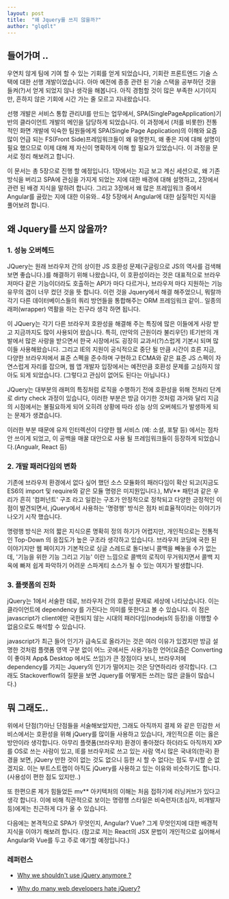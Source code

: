 ```yaml
---
layout: post
title:  "왜 Jquery를 쓰지 않을까?"
author: "glqdlt"
---
```


## 들어가며 ..

우연치 않게 팀에 기여 할 수 있는 기회를 얻게 되었습니다, 기회란 프론트엔드 기술 스택에 대한 선행 개발이었습니다. 아마 예전에 종종 관련 된 기술 스택을 공부하던 것을 들켜(?)서 얻게 되었지 않나 생각을 해봅니다. 아직 경험할 것이 많은 부족한 시기이지만, 흔하지 않은 기회에 시간 가는 줄 모르고 지내왔습니다. 

선행 개발은 서비스 통합 관리UI를 만드는 업무에서, SPA(SinglePageApplication)기반의 클라이언트 개발의 메인을 담당하게 되었습니다. 이 과정에서 (저를 비롯한) 전통적인 화면 개발에 익숙한 팀원들에게 SPA(Single Page Application)의 이해와 요즘 많이 언급 되는 FS(Front Side)프레임워크들이 왜 유명한지, 왜 좋은 지에 대해 설명이 필요 했으므로 이제 대해 제 자신이 명확하게 이해 할 필요가 있었습니다. 이 과정을 문서로 정리 해보려고 합니다. 

이 문서는 총 5장으로 진행 할 예정입니다.
1장에서는 지금 보고 계신 세션으로, 왜 기존 방식을 버리고 SPA에 관심을 가지게 되었는 지에 대한 배경에 대해 설명하고, 2장에서 관련 된 배경 지식을 말하려 합니다. 그리고 3장에서 왜 많은 프레임워크 중에서 Angular를 골랐는 지에 대한 이유와.. 4장 5장에서 Angular에 대한 실질적인 지식을 풀어보려 합니다.

## 왜 Jquery를 쓰지 않을까?


### 1. 성능 오버헤드
 JQuery는 원래 브라우저 간의 상이한 JS 호환성 문제(구글링으로 JS의 역사를 검색해보면 좋습니다.)를 해결하기 위해 나왔습니다, 이 호환성이라는 것은 대표적으로 브라우저마다 같은 기능이더라도 호출하는 API가 마다 다르거나, 브라우저 마다 지원하는 기능 유무의 갭이 너무 컸던 것을 뜻 합니다. 이런 것을 Jquery에서 해결 해주었으니, 뭐랄까 각기 다른 데이터베이스들의 쿼리 방언들을 통합해주는 ORM 프레임워크 같이.. 일종의 래퍼(wrapper) 역활을 하는 친구라 생각 하면 됩니다.

이 JQuery는 각기 다른 브라우저 호완성을 해결해 주는 특징에 많은 이들에게 사랑 받고 지금까지도 많이 사용되어 왔습니다. 
특히, (만악의 근원이라 불리우던) IE기반의 개발에서 많은 사랑을 받으면서 한국 시장에서도 굉장히 교과서(?)스럽게 기본시 되며 많이들 사용해왔습니다. 그리고 IE의 지원이 공식적으로 중단 될 만큼 시간이 흐른 지금, 다양한 브라우저에서 표준 스펙을 준수하며 구현하고 ECMA와 같은 표준 JS 스펙이 자연스럽게 자리를 잡으며, 웹 앱 개발자 입장에서는 예전만큼 호환성 문제를 고심하지 않아도 되게 되었습니다. (그렇다고 관심이 없어도 된다는 아닙니다.)

JQuery는 대부분의 래퍼의 특징처럼 로직을 수행하기 전에 호환성을 위해 전처리 단계로 dirty check 과정이 있습니다, 이러한 부분은 방금 야기한 것처럼 과거와 달리 지금의 시점에서는 불필요하게 되어 오히려 상황에 따라 성능 상의 오버헤드가 발생하게 되는 문제가 생겼습니다.

이러한 부분 때문에 유저 인터렉션이 다양한 웹 서비스 (예: 소셜, 포탈 등) 에서는 점차 안 쓰이게 되었고, 이 공백을 매꿀 대안으로 사용 될 프레임워크들이 등장하게 되었습니다.(Angualr, React 등)

### 2. 개발 패러다임의 변화
기존에 브라우저 환경에서 없다 싶어 했던 소스 모듈화의 패러다임이 확산 되고(지금도 ES6의 import 및 require와 같은 모듈 명령은 미지원입니다.), MV** 패턴과 같은 우리가 흔히 '컴퍼넌트' 구조 라고 일컫는 구조가 안정적으로 정착되고 다양한 긍정적인 이점이 발견되면서, jQuery에서 사용하는 '명령행' 방식은 점차 비효율적이라는 이야기가 나오기 시작 했습니다. 

명령행 방식은 저의 짧은 지식으론 명확히 정의 하기가 어렵지만, 개인적으로는 전통적인 Top-Down 의 응집도가 높은 구조라 생각하고 있습니다. 브라우저 코딩에 국한 된 이야기지만 웹 페이지가 기본적으로 싱글 스레드로 돌다보니 콜백을 빼놓을 수가 없는 데, '기능을 위한 기능 그리고 기능' 이란 느낌으로 콜백의 로직이 무거워지면서 콜백 지옥에 빠져 쉽게 파악하기 어려운 스파게티 소스가 될 수 있는 여지가 발생합니다.

### 3. 플랫폼의 진화

jQuery는 1에서 서술한 데로, 브라우저 간의 호환성 문제로 세상에 나타났습니다. 이는 클라이언트에 dependency 를 가진다는 의미를 뜻한다고 볼 수 있습니다. 이 점은 javascript가 client에만 국한되지 않는 시대의 패러다임(nodejs의 등장)을 이행할 수 없음으로도 해석할 수 있습니다. 

javascript가 최근 들어 인기가 급속도로 올라가는 것은 여러 이유가 있겠지만 방금 설명한 것처럼 플랫폼 영역 구분 없이 어느 곳에서든 사용가능한 언어(요즘은 Converting 이 좋아져 App& Desktop 에서도 쓰임)가 큰 장점이다 보니,  브라우저에 dependency를 가지는 Jquery의 인기가 떨어지는 것은 당연하리라 생각합니다. (그래도 Stackoverflow의 질문을 보면 Jquery를 어떻게든 쓰려는 많은 글들이 많습니다.)


## 뭐 그래도..

위에서 단점(?)아닌 단점들을 서술해보았지만, 그래도 아직까지 결제 와 같은 민감한 서비스에서는 호환성을 위해 jQuery를 많이들 사용하고 있습니다, 개인적으론 이는 옳은 방안이라 생각합니다. 아무리 플랫폼(브라우저) 환경이 좋아졌다 하더라도 아직까지 XP를 OS로 쓰는 사람이 있고, IE를 브라우저로 쓰고 있는 사람 역시 많은 국내의(한국) 환경을 보면, jQuery 만한 것이 없는 것도 없으니 등한 시 할 수 없다는 점도 무시할 순 없겠지요. 이는 부트스트랩이 아직도 jQuery를 사용하고 있는 이유와 비슷하기도 합니다. (사용성이 편한 점도 있지만..)

또 한편으론 제가 힘들었든 mv** 아키텍처의 이해는 처음 접하기에 러닝커브가 있다고 생각 합니다. 
이에 비해 직관적으로 보이는 명령행 스타일은 비숙련자(초심자, 비개발자 등)에게는 친근하게 다가 올 수 있습니다.


다음에는 본격적으로 SPA가 무엇인지, Angular? Vue? 그게 무엇인지에 대한 배경적 지식을 이야기 해보려 합니다.
(참고로 저는 React의 JSX 문법이 개인적으로 싫어해서 Angular와 Vue를 두고 주로 얘기할 예정입니다.)


### 레퍼런스 
+ [Why we shouldn't use jQuery anymore ?](https://dev.to/belhassen07/why-i-dont-use-jquery-anymore--8nh)

+ [Why do many web developers hate jQuery?](https://hashnode.com/post/why-do-many-web-developers-hate-jquery-ciibz8fp801g9j3xtgx19utpe)
